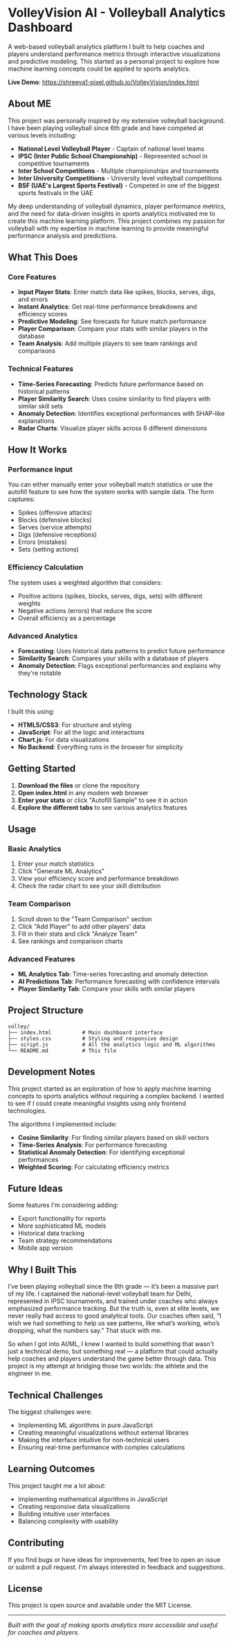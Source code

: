 # VolleyVision AI - Volleyball Analytics Dashboard

A web-based volleyball analytics platform I built to help coaches and players understand performance metrics through interactive visualizations and predictive modeling. This started as a personal project to explore how machine learning concepts could be applied to sports analytics.

**Live Demo**: https://shreeya1-pixel.github.io/VolleyVision/index.html


## About ME 

This project was personally inspired by my extensive volleyball background. I have been playing volleyball since 6th grade and have competed at various levels including:

- **National Level Volleyball Player** - Captain of national level teams
- **IPSC (Inter Public School Championship)** - Represented school in competitive tournaments
- **Inter School Competitions** - Multiple championships and tournaments
- **Inter University Competitions** - University level volleyball competitions
- **BSF (UAE's Largest Sports Festival)** - Competed in one of the biggest sports festivals in the UAE

My deep understanding of volleyball dynamics, player performance metrics, and the need for data-driven insights in sports analytics motivated me to create this machine learning platform. This project combines my passion for volleyball with my expertise in machine learning to provide meaningful performance analysis and predictions.

## What This Does

### Core Features
- **Input Player Stats**: Enter match data like spikes, blocks, serves, digs, and errors
- **Instant Analytics**: Get real-time performance breakdowns and efficiency scores
- **Predictive Modeling**: See forecasts for future match performance
- **Player Comparison**: Compare your stats with similar players in the database
- **Team Analysis**: Add multiple players to see team rankings and comparisons

### Technical Features
- **Time-Series Forecasting**: Predicts future performance based on historical patterns
- **Player Similarity Search**: Uses cosine similarity to find players with similar skill sets
- **Anomaly Detection**: Identifies exceptional performances with SHAP-like explanations
- **Radar Charts**: Visualize player skills across 6 different dimensions

## How It Works

### Performance Input
You can either manually enter your volleyball match statistics or use the autofill feature to see how the system works with sample data. The form captures:
- Spikes (offensive attacks)
- Blocks (defensive blocks)
- Serves (service attempts)
- Digs (defensive receptions)
- Errors (mistakes)
- Sets (setting actions)

### Efficiency Calculation
The system uses a weighted algorithm that considers:
- Positive actions (spikes, blocks, serves, digs, sets) with different weights
- Negative actions (errors) that reduce the score
- Overall efficiency as a percentage

### Advanced Analytics
- **Forecasting**: Uses historical data patterns to predict future performance
- **Similarity Search**: Compares your skills with a database of players
- **Anomaly Detection**: Flags exceptional performances and explains why they're notable

## Technology Stack

I built this using:
- **HTML5/CSS3**: For structure and styling
- **JavaScript**: For all the logic and interactions
- **Chart.js**: For data visualizations
- **No Backend**: Everything runs in the browser for simplicity

## Getting Started

1. **Download the files** or clone the repository
2. **Open index.html** in any modern web browser
3. **Enter your stats** or click "Autofill Sample" to see it in action
4. **Explore the different tabs** to see various analytics features

## Usage

### Basic Analytics
1. Enter your match statistics
2. Click "Generate ML Analytics"
3. View your efficiency score and performance breakdown
4. Check the radar chart to see your skill distribution

### Team Comparison
1. Scroll down to the "Team Comparison" section
2. Click "Add Player" to add other players' data
3. Fill in their stats and click "Analyze Team"
4. See rankings and comparison charts

### Advanced Features
- **ML Analytics Tab**: Time-series forecasting and anomaly detection
- **AI Predictions Tab**: Performance forecasting with confidence intervals
- **Player Similarity Tab**: Compare your skills with similar players

## Project Structure

```
volley/
├── index.html          # Main dashboard interface
├── styles.css          # Styling and responsive design
├── script.js           # All the analytics logic and ML algorithms
└── README.md           # This file
```

## Development Notes

This project started as an exploration of how to apply machine learning concepts to sports analytics without requiring a complex backend. I wanted to see if I could create meaningful insights using only frontend technologies.

The algorithms I implemented include:
- **Cosine Similarity**: For finding similar players based on skill vectors
- **Time-Series Analysis**: For performance forecasting
- **Statistical Anomaly Detection**: For identifying exceptional performances
- **Weighted Scoring**: For calculating efficiency metrics

## Future Ideas

Some features I'm considering adding:
- Export functionality for reports
- More sophisticated ML models
- Historical data tracking
- Team strategy recommendations
- Mobile app version

## Why I Built This

I’ve been playing volleyball since the 6th grade — it’s been a massive part of my life. I captained the national-level volleyball team for Delhi, represented in IPSC tournaments, and trained under coaches who always emphasized performance tracking.
But the truth is, even at elite levels, we never really had access to good analytical tools. Our coaches often said, “I wish we had something to help us see patterns, like what’s working, who’s dropping, what the numbers say.” That stuck with me.

So when I got into AI/ML, I knew I wanted to build something that wasn't just a technical demo, but something real — a platform that could actually help coaches and players understand the game better through data. This project is my attempt at bridging those two worlds: the athlete and the engineer in me.

## Technical Challenges

The biggest challenges were:
- Implementing ML algorithms in pure JavaScript
- Creating meaningful visualizations without external libraries
- Making the interface intuitive for non-technical users
- Ensuring real-time performance with complex calculations

## Learning Outcomes

This project taught me a lot about:
- Implementing mathematical algorithms in JavaScript
- Creating responsive data visualizations
- Building intuitive user interfaces
- Balancing complexity with usability

## Contributing

If you find bugs or have ideas for improvements, feel free to open an issue or submit a pull request. I'm always interested in feedback and suggestions.

## License

This project is open source and available under the MIT License.

---

*Built with the goal of making sports analytics more accessible and useful for coaches and players.*
